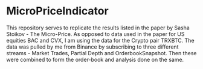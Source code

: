 # MicroPriceIndicator
This repository serves to replicate the results listed in the paper by Sasha Stoikov - The Micro-Price. As opposed to data used in the paper for US equities BAC and CVX, I am using the data for the Crypto pair TRXBTC. The data was pulled by me from Binance by subscribing to three different streams - Market Trades, Partial Depth and OrderbookSnapshot. Then these were combined to form the order-book and analysis done on the same.
